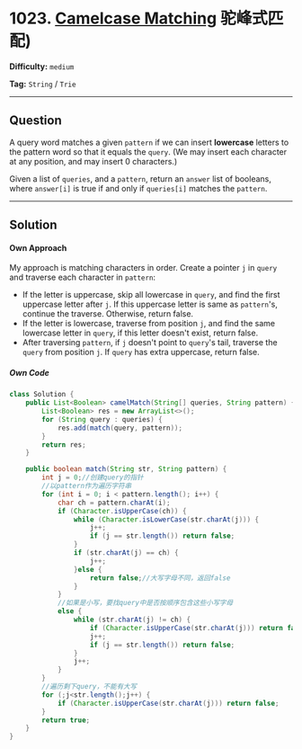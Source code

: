 # 1023. [Camelcase Matching][CM] 驼峰式匹配)

[CM]: https://leetcode-cn.com/problems/camelcase-matching/

**Difficulty:** `medium`

**Tag:** `String` / `Trie`

------

## Question

A query word matches a given `pattern` if we can insert **lowercase** letters to the pattern word so that it equals the `query`. (We may insert each character at any position, and may insert 0 characters.)

Given a list of `queries`, and a `pattern`, return an `answer` list of booleans, where `answer[i]` is true if and only if `queries[i]` matches the `pattern`.

------

## Solution

#### Own Approach

My approach is matching characters in order. Create a pointer `j` in `query` and traverse each character in `pattern`:

- If the letter is uppercase, skip all lowercase in `query`, and find the first uppercase letter after `j`. If this uppercase letter is same as `pattern`'s, continue the traverse. Otherwise, return false.
- If the letter is lowercase, traverse from position `j`, and find the same lowercase letter in `query`, if this letter doesn't exist, return false.
- After traversing `pattern`, if `j` doesn't point to `query`'s tail, traverse the `query` from position `j`. If `query` has extra uppercase, return false.

##### Own Code

```java
class Solution {
    public List<Boolean> camelMatch(String[] queries, String pattern) {
        List<Boolean> res = new ArrayList<>();
        for (String query : queries) {
            res.add(match(query, pattern));
        }
        return res;
    }

    public boolean match(String str, String pattern) {
        int j = 0;//创建query的指针
        //以pattern作为遍历字符串
        for (int i = 0; i < pattern.length(); i++) {
            char ch = pattern.charAt(i);
            if (Character.isUpperCase(ch)) {
                while (Character.isLowerCase(str.charAt(j))) {
                    j++;
                    if (j == str.length()) return false;
                }
                if (str.charAt(j) == ch) {
                    j++;
                }else {
                    return false;//大写字母不同，返回false
                }
            }
            //如果是小写，要找query中是否按顺序包含这些小写字母
            else {
                while (str.charAt(j) != ch) {
                    if (Character.isUpperCase(str.charAt(j))) return false;
                    j++;
                    if (j == str.length()) return false;
                }
                j++;
            }
        }
        //遍历剩下query，不能有大写
        for (;j<str.length();j++) {
            if (Character.isUpperCase(str.charAt(j))) return false;
        }
        return true;
    }
}
```

